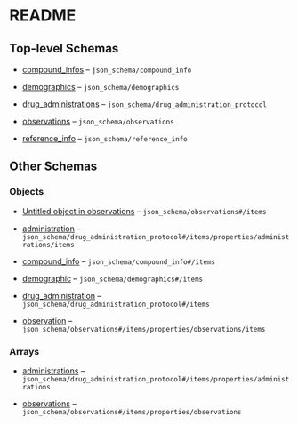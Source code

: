 # README

## Top-level Schemas

*   [compound\_infos](./compound_info.md "Array of compound information for all profile compounds") – `json_schema/compound_info`

*   [demographics](./demographics.md "Array storing all demographic parameter for a study population") – `json_schema/demographics`

*   [drug\_administrations](./drug_administration_protocol.md "Array of all drug administration protocols") – `json_schema/drug_administration_protocol`

*   [observations](./observations.md "Array of all observations of the given profile") – `json_schema/observations`

*   [reference\_info](./reference_info.md "Object containing information about the source document") – `json_schema/reference_info`

## Other Schemas

### Objects

*   [Untitled object in observations](./observations-items.md) – `json_schema/observations#/items`

*   [administration](./drug_administration_protocol-drug_administration-properties-administrations-administration.md "Object describing a single drug administration") – `json_schema/drug_administration_protocol#/items/properties/administrations/items`

*   [compound\_info](./compound_info-compound_info.md "Compound information block") – `json_schema/compound_info#/items`

*   [demographic](./demographics-demographic.md "Object storing a singular demographic parameter") – `json_schema/demographics#/items`

*   [drug\_administration](./drug_administration_protocol-drug_administration.md "Drug administration protocol") – `json_schema/drug_administration_protocol#/items`

*   [observation](./observations-items-properties-observations-observation.md "Object describing a single observation") – `json_schema/observations#/items/properties/observations/items`

### Arrays

*   [administrations](./drug_administration_protocol-drug_administration-properties-administrations.md "Array of drug administrations per administration protocol") – `json_schema/drug_administration_protocol#/items/properties/administrations`

*   [observations](./observations-items-properties-observations.md "Array of all observations of the given profile") – `json_schema/observations#/items/properties/observations`

